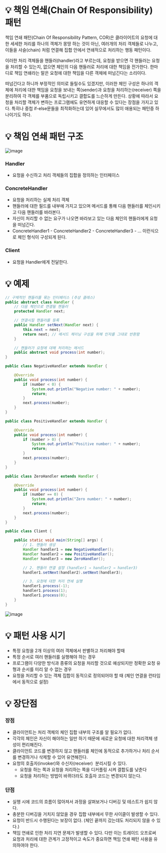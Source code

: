 # 💡 책임 연쇄(Chain Of Responsibility) 패턴

책임 연쇄 패턴(Chain Of Responsibility Pattern, COR)은 클라이어트의 요청에 대한 세세한 처리를 하나의 객체가 몽땅 하는 것이 아닌, 여러개의 처리 객체들로 나누고, 이들을 사슬(chain) 처럼 연결해 집합 안에서 연쇄적으로 처리하는 행동 패턴이다.

이러한 처리 객체들을 핸들러(handler)라고 부르는데, 요청을 받으면 각 핸들러는 요청을 처리할 수 있는지, 없으면 체인의 다음 핸들러로 처리에 대한 책임을 전가한다. 한마디로 책임 연쇄라는 말은 요청에 대한 책임을 다른 객체에 떠넘긴다는 소리이다.

 떠넘긴다고 하니까 부정적인 의미로 들릴수도 있겠지만, 이러한 체인 구성은 하나의 객체에 처리에 대한 책임을 요청을 보내는 쪽(sender)과 요청을 처리하는(receiver) 쪽을 분리하여 각 객체를 부품으로 독립시키고 결합도를 느슨하게 만든다.
 상황에 따라서 요청을 처리할 객체가 변하는 프로그램에도 유연하게 대응할 수 있다는 장점을 가지고 있다. 특히나 중첩 if-else문들을 최적화하는데 있어 실무에서도 많이 애용되는 패턴중 하나이기도 하다.

# 💡 책임 연쇄 패턴 구조

![image](https://github.com/user-attachments/assets/23f29286-9da0-4734-9879-03b43bf4a9a9)

### Handler 

- 요청을 수신하고 처리 객체들의 집합을 정의하는 인터페이스

### ConcreteHandler

- 요청을 처리하는 실제 처리 객체
- 핸들러에 대한 필드를 내부에 가지고 있으며 메서드를 통해 다음 핸들러를 체인시키고 다음 핸들러를 바라본다. 
- 자신이 처리할 수 없는 요구가 나오면 바라보고 있는 다음 체인의 핸들러에게 요청을 떠넘긴다.
- ConcreteHandler1 - ConcreteHandler2 - ConcreteHandler3 - ... 이런식으로 체인 형식이 구성되게 된다.

### Client

- 요청을 Handler에게 전달한다.

# 💡 예제

```java
// 구체적인 핸들러를 묶는 인터페이스 (추상 클래스)
public abstract class Handler {
    // 다음 체인으로 연결될 핸들러
    protected Handler next;

    // 연결시킬 핸들러를 등록
    public Handler setNext(Handler next) {
        this.next = next;
        return next; // 메서드 체이닝 구성을 위해 인자를 그대로 반환함
    }

    // 핸들러가 요청에 대해 처리하는 메서드
    public abstract void process(int number);
}
```

```java
public class NegativeHandler extends Handler {

    @Override
    public void process(int number) {
        if (number < 0) {
            System.out.println("Negative number: " + number);
            return;
        }
        next.process(number);
    }
}

public class PositiveHandler extends Handler {

    @Override
    public void process(int number) {
        if (number > 0) {
            System.out.println("Positive number: " + number);
            return;
        }
        next.process(number);
    }
}

public class ZeroHandler extends Handler {

    @Override
    public void process(int number) {
        if (number == 0) {
            System.out.println("Zero number: " + number);
            return;
        }
        next.process(number);
    }
}
```

```java
public class Client {

    public static void main(String[] args) {
        // 1. 핸들러 생성
        Handler handler1 = new NegativeHandler();
        Handler handler2 = new PositiveHandler();
        Handler handler3 = new ZeroHandler();

        // 2. 핸들러 연결 설정 (handler1 → handler2 → handler3)
        handler1.setNext(handler2).setNext(handler3);

        // 3. 요청에 대한 처리 연쇄 실행
        handler1.process(-1);
        handler1.process(1);
        handler1.process(0);
    }
}
```

![image](https://github.com/user-attachments/assets/ea63d9fe-c5c3-43c0-836a-fe1a9e33448c)

# 💡 패턴 사용 시기

- 특정 요청을 2개 이상의 여러 객체에서 판별하고 처리해야 할때
- 특정 순서로 여러 핸들러를 실행해야 하는 경우
- 프로그램이 다양한 방식과 종류의 요청을 처리할 것으로 예상되지만 정확한 요청 유형과 순서를 미리 알 수 없는 경우
- 요청을 처리할 수 있는 객체 집합이 동적으로 정의되어야 할 때 (체인 연결을 런타임에서 동적으로 설정)

# 💡 장단점

### 장점

- 클라이언트는 처리 객체의 체인 집합 내부의 구조를 알 필요가 없다.
- 각각의 체인은 자신이 해야하는 일만 하기 때문에 새로운 요청에 대한 처리객체 생성이 편리해진다.
- 클라이언트 코드를 변경하지 않고 핸들러를 체인에 동적으로 추가하거나 처리 순서를 변경하거나 삭제할 수 있어 유연해진다.
- 요청의 호출자(invoker)와 수신자(receiver)  분리시킬 수 있다. 
  - 요청을 하는 쪽과 요청을 처리하는 쪽을 디커플링 시켜 결합도를 낮춘다
  - 요청을 처리하는 방법이 바뀌더라도 호출자 코드는 변경되지 않는다.

### 단점

- 실행 시에 코드의 흐름이 많아져서 과정을 살펴보거나 디버깅 및 테스트가 쉽지 않다.
- 충분한 디버깅을 거치지 않았을 경우 집합 내부에서 무한 사이클이 발생할 수 있다.
- 요청이 반드시 수행된다는 보장이 없다. (체인 끝까지 갔는데도 처리되지 않을 수 있다.)
- 책임 연쇄로 인한 처리 지연 문제가 발생할 수 있다. 다만 이는 트레이드 오프로써 요청과 처리에 대한 관계가 고정적이고 속도가 중요하면 책임 연쇄 패턴 사용을 유의하여야 한다.
